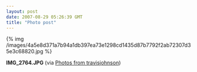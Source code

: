 ```yaml
---
layout: post
date: 2007-08-29 05:26:39 GMT
title: "Photo post"
---
```

{% img /images/4a5e8d371a7b94a1db397ea73e1298cd1435d87b7792f2ab72307d35e3c68820.jpg %}

<b>IMG_2764.JPG</b> (via <a href="http://www.flickr.com/photos/travisjohnson/1263071035/">Photos from travisjohnson</a>)